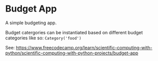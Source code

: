 # Budget App

A simple budgeting app.

Budget catergories can be instantiated based on different budget categories like so:
`Category('food')`

See: https://www.freecodecamp.org/learn/scientific-computing-with-python/scientific-computing-with-python-projects/budget-app
